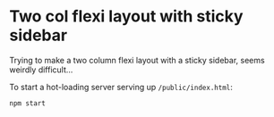 # Two col flexi layout with sticky sidebar

Trying to make a two column flexi layout with a sticky sidebar, seems weirdly
difficult...

To start a hot-loading server serving up `/public/index.html`:
```
npm start
```
